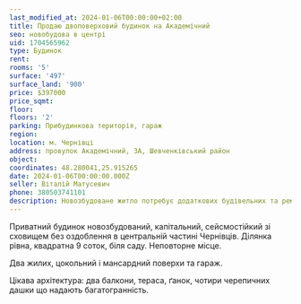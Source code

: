 ```yaml
---
last_modified_at: 2024-01-06T00:00:00+02:00
title: Продаю двоповерховий будинок на Академічний
seo: новобудова в центрі
uid: 1704565962
type: Будинок
rent:
rooms: '5'
surface: '497'
surface_land: '900'
price: $397000
price_sqmt:
floor:
floors: '2'
parking: Прибудинкова територія, гараж
region:
location: м. Чернівці
address: провулок Академічний, 3А, Шевченківський район
object:
coordinates: 48.280041,25.915265
date: 2024-01-06T00:00:00.000Z
seller: Віталій Матусевич
phone: 380503741101
description: Новозбудоване житло потребує додаткових будівельних та ремонтно-оздоблювальних робіт
---
```


Приватний будинок новозбудований, капітальний, сейсмостійкий зі сховищем без оздоблення в центральній частині Чернівців.
Ділянка рівна, квадратна 9 соток, біля саду. Неповторне місце.

Два жилих, цокольний і мансардний поверхи та гараж.

Цікава архітектура: два балкони, тераса, ґанок, чотири черепичних дашки що надають багатогранність.
